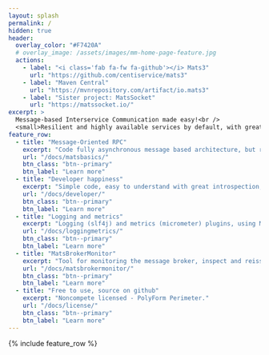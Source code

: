 ```yaml
---
layout: splash
permalink: /
hidden: true
header:
  overlay_color: "#F7420A"
  # overlay_image: /assets/images/mm-home-page-feature.jpg
  actions:
    - label: "<i class='fab fa-fw fa-github'></i> Mats3"
      url: "https://github.com/centiservice/mats3"
    - label: "Maven Central"
      url: "https://mvnrepository.com/artifact/io.mats3"
    - label: "Sister project: MatsSocket"
      url: "https://matssocket.io/"
excerpt: >
  Message-based Interservice Communication made easy!<br />
  <small>Resilient and highly available services by default, with great DevX and OpsX</small>
feature_row:
  - title: "Message-Oriented RPC"
    excerpt: "Code fully asynchronous message based architecture, but reason like blocking RPC."
    url: "/docs/matsbasics/"
    btn_class: "btn--primary"
    btn_label: "Learn more"
  - title: "Developer happiness"
    excerpt: "Simple code, easy to understand with great introspection, painless debugging."
    url: "/docs/developer/"
    btn_class: "btn--primary"
    btn_label: "Learn more"
  - title: "Logging and metrics"
    excerpt: "Logging (slf4j) and metrics (micrometer) plugins, using Mats Interceptor API."
    url: "/docs/loggingmetrics/"
    btn_class: "btn--primary"
    btn_label: "Learn more"
  - title: "MatsBrokerMonitor"
    excerpt: "Tool for monitoring the message broker, inspect and reissue DLQs."
    url: "/docs/matsbrokermonitor/"
    btn_class: "btn--primary"
    btn_label: "Learn more"
  - title: "Free to use, source on github"
    excerpt: "Noncompete licensed - PolyForm Perimeter."
    url: "/docs/license/"
    btn_class: "btn--primary"
    btn_label: "Learn more"      
---
```


{% include feature_row %}
